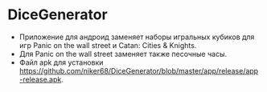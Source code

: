 # DiceGenerator
- Приложение для андроид заменяет наборы игральных кубиков для игр Panic on the wall street и Catan: Cities & Knights.
- Для Panic on the wall street заменяет также песочные часы.
- Файл apk для установки https://github.com/niker68/DiceGenerator/blob/master/app/release/app-release.apk.

